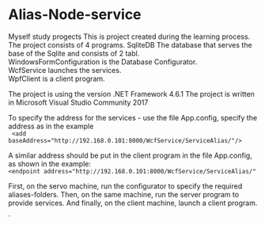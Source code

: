 # Alias-Node-service
Myself study progects
This is project created during the learning process.   The project consists of 4 programs. 
SqliteDB The database that serves the base of the Sqlite and consists of 2 tabl.  
WindowsFormConfiguration is the Database Configurator.  
WcfService  launches the services.  
WpfClient  is a client program.

The project is using the version .NET Framework 4.6.1
The project is written in Microsoft Visual Studio Community 2017 

To specify the address for the services - use the file App.config, specify the address as in the example   
` <add baseAddress="http://192.168.0.101:8000/WcfService/ServiceAlias/"/>`   

 A similar address should be put in the client program in the file App.config, as shown in the example:    
 `<endpoint address="http://192.168.0.101:8000/WcfService/ServiceAlias/"`

First, on the servo machine, run the configurator to specify the required aliases-folders. 
Then, on the same machine, run the server program to provide services.
And finally, on the client machine, launch a client program.

`
 
 
